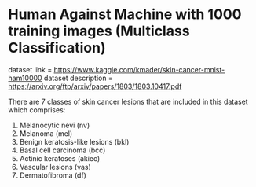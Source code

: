 # Human Against Machine with 1000 training images (Multiclass Classification)

dataset link = https://www.kaggle.com/kmader/skin-cancer-mnist-ham10000
dataset description = https://arxiv.org/ftp/arxiv/papers/1803/1803.10417.pdf

There are 7 classes of skin cancer lesions that are included in this dataset which comprises:
  1. Melanocytic nevi (nv)
  2. Melanoma (mel)
  3. Benign keratosis-like lesions (bkl)
  4. Basal cell carcinoma (bcc)
  5. Actinic keratoses (akiec)
  6. Vascular lesions (vas)
  7. Dermatofibroma (df)
